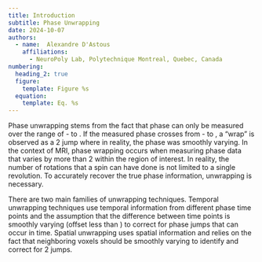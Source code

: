 ```yaml
---
title: Introduction
subtitle: Phase Unwrapping
date: 2024-10-07
authors:
  - name:  Alexandre D'Astous
    affiliations:
      - NeuroPoly Lab, Polytechnique Montreal, Quebec, Canada
numbering:
  heading_2: true
  figure:
    template: Figure %s
  equation:
    template: Eq. %s
---
```


Phase unwrapping stems from the fact that phase can only be measured over the range of - to . If the measured phase crosses from - to , a “wrap” is observed as a 2 jump where in reality, the phase was smoothly varying. In the context of MRI, phase wrapping occurs when measuring phase data that varies by more than 2 within the region of interest. In reality, the number of rotations that a spin can have done is not limited to a single revolution. To accurately recover the true phase information, unwrapping is necessary.

There are two main families of unwrapping techniques. Temporal unwrapping techniques use temporal information from different phase time points and the assumption that the difference between time points is smoothly varying (offset less than ) to correct for phase jumps that can occur in time. Spatial unwrapping uses spatial information and relies on the fact that neighboring voxels should be smoothly varying to identify and correct for 2 jumps. 